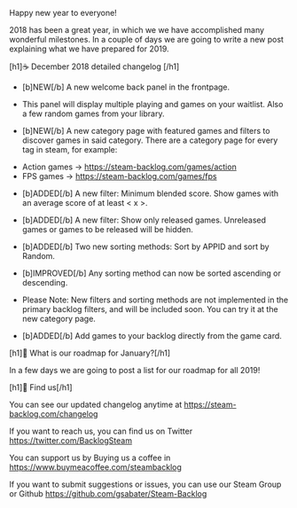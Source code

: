 Happy new year to everyone!

2018 has been a great year, in which we we have accomplished many wonderful milestones.
In a couple of days we are going to write a new post explaining what we have prepared for 2019.

[h1]☕ December 2018 detailed changelog [/h1]

* [b]NEW[/b] A new welcome back panel in the frontpage.
- This panel will display multiple playing and games on your waitlist. Also a few random games from your library.

* [b]NEW[/b] A new category page with featured games and filters to discover games in said category. There are a category page for every tag in steam, for example:
- Action games -> https://steam-backlog.com/games/action
- FPS games -> https://steam-backlog.com/games/fps

* [b]ADDED[/b] A new filter: Minimum blended score. Show games with an average score of at least < x >.

* [b]ADDED[/b] A new filter: Show only released games. Unreleased games or games to be released will be hidden.

* [b]ADDED[/b] Two new sorting methods: Sort by APPID and sort by Random.

* [b]IMPROVED[/b] Any sorting method can now be sorted ascending or descending.

- Please Note: New filters and sorting methods are not implemented in the primary backlog filters, and will be included soon.
You can try it at the new category page.

* [b]ADDED[/b] Add games to your backlog directly from the game card.

[h1]🔮 What is our roadmap for January?[/h1]

In a few days we are going to post a list for our roadmap for all 2019!

[h1]💬 Find us[/h1]

You can see our updated changelog anytime at
https://steam-backlog.com/changelog

If you want to reach us, you can find us on Twitter
https://twitter.com/BacklogSteam

You can support us by Buying us a coffee in
https://www.buymeacoffee.com/steambacklog

If you want to submit suggestions or issues, you can use our Steam Group or Github
https://github.com/gsabater/Steam-Backlog
